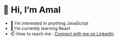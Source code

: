 # 👋 Hi, I’m Amal
- 👀 I’m interested in anything JavaScript
- 🌱 I’m currently learning React
- 📫 How to reach me : [Connect with me on LinkedIn](https://www.linkedin.com/in/amal329/)

<!---
amal329/amal329 is a ✨ special ✨ repository because its `README.md` (this file) appears on your GitHub profile.
You can click the Preview link to take a look at your changes.
--->
